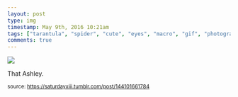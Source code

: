 ```yaml
---
layout: post
type: img
timestamp: May 9th, 2016 10:21am
tags: ["tarantula", "spider", "cute", "eyes", "macro", "gif", "photography"]
comments: true
---
```

<img src="https://saturdayxiii.github.io/media/144101661784.gif"/>

That Ashley.
 
  
<small>source: https://saturdayxiii.tumblr.com/post/144101661784</small>
